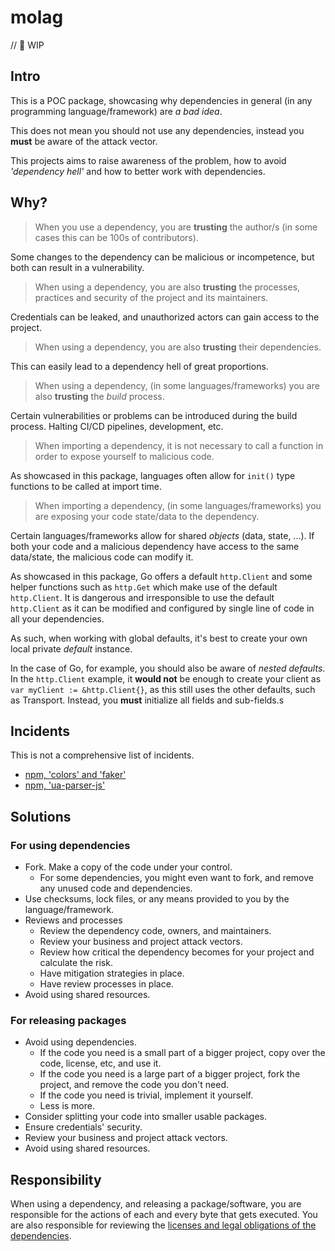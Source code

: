 # molag

// 🚧 WIP

## Intro
 
This is a POC package, showcasing why dependencies in general (in any programming language/framework) are _a bad idea_.

This does not mean you should not use any dependencies, instead you **must** be aware of the attack vector.

This projects aims to raise awareness of the problem, how to avoid _'dependency hell'_ and how to better work with dependencies.

## Why?

> When you use a dependency, you are **trusting** the author/s (in some cases this can be 100s of contributors).

Some changes to the dependency can be malicious or incompetence, but both can result in a vulnerability.

> When using a dependency, you are also **trusting** the processes, practices and security of the project and its maintainers.

Credentials can be leaked, and unauthorized actors can gain access to the project.

> When using a dependency, you are also **trusting** their dependencies.

This can easily lead to a dependency hell of great proportions.

> When using a dependency, (in some languages/frameworks) you are also **trusting** the _build_ process.

Certain vulnerabilities or problems can be introduced during the build process. Halting CI/CD pipelines, development, etc.

> When importing a dependency, it is not necessary to call a function in order to expose yourself to malicious code.

As showcased in this package, languages often allow for `init()` type functions to be called at import time.

> When importing a dependency, (in some languages/frameworks) you are exposing your code state/data to the dependency.

Certain languages/frameworks allow for shared _objects_ (data, state, ...).
If both your code and a malicious dependency have access to the same data/state, the malicious code can modify it.

As showcased in this package, Go offers a default `http.Client` and some helper functions such as `http.Get` which
make use of the default `http.Client`. It is dangerous and irresponsible to use the default `http.Client` as it can
be modified and configured by single line of code in all your dependencies.

As such, when working with global defaults, it's best to create your own local private _default_ instance.

In the case of Go, for example, you should also be aware of _nested defaults_. In the `http.Client` example, it **would not**
be enough to create your client as `var myClient := &http.Client{}`, as this still uses the other defaults, such as Transport.
Instead, you **must** initialize all fields and sub-fields.s

## Incidents

This is not a comprehensive list of incidents.

- [npm, 'colors' and 'faker'](https://news.ycombinator.com/item?id=29863672)
- [npm, 'ua-parser-js'](https://news.ycombinator.com/item?id=28962168)

## Solutions

### For using dependencies

* Fork. Make a copy of the code under your control.
  * For some dependencies, you might even want to fork, and remove any unused code and dependencies. 
* Use checksums, lock files, or any means provided to you by the language/framework.
* Reviews and processes
  * Review the dependency code, owners, and maintainers.
  * Review your business and project attack vectors.
  * Review how critical the dependency becomes for your project and calculate the risk.
  * Have mitigation strategies in place.
  * Have review processes in place.
* Avoid using shared resources.

### For releasing packages

* Avoid using dependencies.
  * If the code you need is a small part of a bigger project, copy over the code, license, etc, and use it.
  * If the code you need is a large part of a bigger project, fork the project, and remove the code you don't need.
  * If the code you need is trivial, implement it yourself.
  * Less is more.
* Consider splitting your code into smaller usable packages.
* Ensure credentials' security.
* Review your business and project attack vectors.
* Avoid using shared resources.

## Responsibility

When using a dependency, and releasing a package/software, you are responsible for the actions of each and every byte that gets executed.
You are also responsible for reviewing the [licenses and legal obligations of the dependencies](https://github.com/bouk/monkey/blob/master/LICENSE.md).
